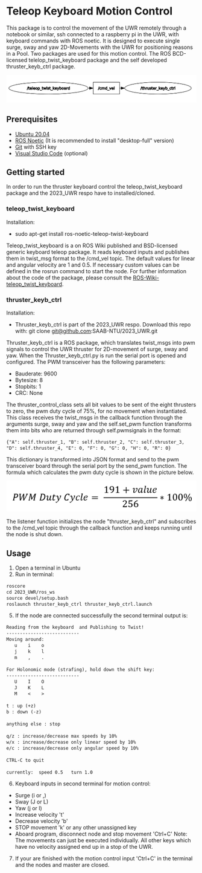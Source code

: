 # Teleop Keyboard Motion Control

This package is to control the movement of the UWR remotely through a notebook or similar, ssh connected to a raspberry pi in the UWR, with keyboard commands with ROS noetic. It is designed to execute single surge, sway and yaw 2D-Movements with the UWR for positioning reasons in a Pool. Two packages are used for this motion control. The ROS BCD-licensed telelop_twist_keyboard package and the self developed thruster_keyb_ctrl package.

![Alt text](rqt_graph.png)

## Prerequisites
- [Ubuntu 20.04](https://releases.ubuntu.com/focal/)
- [ROS Noetic](https://wiki.ros.org/noetic/Installation) (It is recommended to install "desktop-full" version)
- [Git](https://github.com/git-guides/install-git) with SSH key
- [Visual Studio Code](https://code.visualstudio.com/download) (optional)

## Getting started
In order to run the thruster keyboard control the teleop_twist_keyboard package and the 2023_UWR respo have to installed/cloned.

### teleop_twist_keyboard
Installation:
- sudo apt-get install ros-noetic-teleop-twist-keyboard

Teleop_twist_keyboard is a on ROS Wiki published and BSD-licensed generic keyboard teleop package. It reads keyboard inputs and publishes them in twist_msg format to the /cmd_vel topic. The default values for linear and angular velocity are 1 and 0.5. If necessary custom values can be defined in the rosrun command to start the node. For further information about the code of the package, please consult the [ROS-Wiki-teleop_twist_keyboard](https://wiki.ros.org/action/fullsearch/teleop_twist_keyboard?action=fullsearch&context=180&value=linkto%3A%22teleop_twist_keyboard%22).

### thruster_keyb_ctrl

Installation:
- Thruster_keyb_ctrl is part of the 2023_UWR respo. Download this repo with:
    git clone git@github.com:SAAB-NTU/2023_UWR.git

Thruster_keyb_ctrl is a ROS package, which translates twist_msgs into pwm signals to control the UWR thruster for 2D-movement of surge, sway and yaw. When the Thruster_keyb_ctrl.py is run the serial port is opened and configured. The PWM transceiver has the following parameters:
- Bauderate: 9600
- Bytesize: 8
- Stopbits: 1
- CRC: None

The thruster_control_class sets all bit values to be sent of the eight thrusters to zero, the pwm duty cycle of 75%, for no movement when instantiated. This class receives the twist_msgs in the callback function through the arguments surge, sway and yaw and the self.set_pwm function transforms them into bits who are returned through self.pwmsignals in the format: 
```
{"A": self.thruster_1, "B": self.thruster_2, "C": self.thruster_3, "D": self.thruster_4, "E": 0, "F": 0, "G": 0, "H": 0, "R": 0}
```
This dictionary is  transformed into JSON format and send to the pwm transceiver board through the serial port by the send_pwm function. The formula which calculates the pwm duty cycle is shown in the picture below.

![Alt text](pwm_dutycycle_formula.png)

The listener function initializes the node "thruster_keyb_ctrl" and subscribes to the /cmd_vel topic through the callback function and keeps running until the node is shut down.

## Usage
1. Open a terminal in Ubuntu
2. Run in terminal:
 ```
 roscore
 cd 2023_UWR/ros_ws
 source devel/setup.bash
 roslaunch thruster_keyb_ctrl thruster_keyb_ctrl.launch
 ```
5. If the node are connected successfully the second terminal output is:
```
Reading from the keyboard  and Publishing to Twist!
---------------------------
Moving around:
   u    i    o
   j    k    l
   m    ,    .

For Holonomic mode (strafing), hold down the shift key:
---------------------------
   U    I    O
   J    K    L
   M    <    >

t : up (+z)
b : down (-z)

anything else : stop

q/z : increase/decrease max speeds by 10%
w/x : increase/decrease only linear speed by 10%
e/c : increase/decrease only angular speed by 10%

CTRL-C to quit

currently:	speed 0.5	turn 1.0 
```
6. Keyboard inputs in second terminal for motion control:
- Surge (i or ,)
- Sway (J or L)
- Yaw (j or l)
- Increase velocity 't'
- Decrease velocity 'b'
- STOP movement 'k' or any other unassigned key
- Aboard program, disconnect node and stop movement 'Ctrl+C'
Note: The movements can just be executed individually. All other keys which have no velocity assigned end up in a stop of the UWR.

7. If your are finished with the motion control input 'Ctrl+C' in the terminal and the nodes and master are closed.